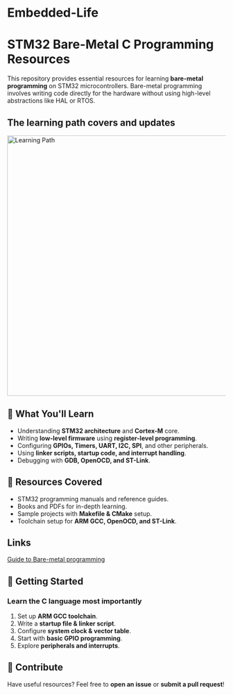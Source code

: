 # Embedded-Life
# STM32 Bare-Metal C Programming Resources  

This repository provides essential resources for learning **bare-metal programming** on STM32 microcontrollers. Bare-metal programming involves writing code directly for the hardware without using high-level abstractions like HAL or RTOS.  

## The learning path covers and updates 
<img src="roadmap.png" alt="Learning Path" width="600">


## 📌 What You'll Learn  
- Understanding **STM32 architecture** and **Cortex-M** core.  
- Writing **low-level firmware** using **register-level programming**.  
- Configuring **GPIOs, Timers, UART, I2C, SPI**, and other peripherals.  
- Using **linker scripts, startup code, and interrupt handling**.  
- Debugging with **GDB, OpenOCD, and ST-Link**.  

## 📖 Resources Covered  
- STM32 programming manuals and reference guides.  
- Books and PDFs for in-depth learning.  
- Sample projects with **Makefile & CMake** setup.  
- Toolchain setup for **ARM GCC, OpenOCD, and ST-Link**.  

## Links
[Guide to Bare-metal programming](https://github.com/cpq/bare-metal-programming-guide)

## 🚀 Getting Started  
### Learn the C language most importantly
1. Set up **ARM GCC toolchain**.  
2. Write a **startup file & linker script**.  
3. Configure **system clock & vector table**.  
4. Start with **basic GPIO programming**.  
5. Explore **peripherals and interrupts**.  

## 🤝 Contribute  
Have useful resources? Feel free to **open an issue** or **submit a pull request**!  
